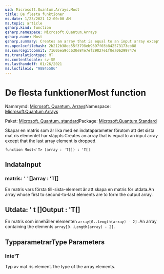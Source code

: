 ```yaml
---
uid: Microsoft.Quantum.Arrays.Most
title: De flesta funktioner
ms.date: 1/23/2021 12:00:00 AM
ms.topic: article
qsharp.kind: function
qsharp.namespace: Microsoft.Quantum.Arrays
qsharp.name: Most
qsharp.summary: Creates an array that is equal to an input array except that the last array element is dropped.
ms.openlocfilehash: 2b212b38ec55f3798eb9397f03b842573173eb88
ms.sourcegitcommit: 71605ea9cc630e84e7ef29027e1f0ea06299747e
ms.translationtype: MT
ms.contentlocale: sv-SE
ms.lasthandoff: 01/26/2021
ms.locfileid: "98845586"
---
```

# <a name="most-function"></a><span data-ttu-id="2d67a-102">De flesta funktioner</span><span class="sxs-lookup"><span data-stu-id="2d67a-102">Most function</span></span>

<span data-ttu-id="2d67a-103">Namnrymd: [Microsoft. Quantum. Arrays](xref:Microsoft.Quantum.Arrays)</span><span class="sxs-lookup"><span data-stu-id="2d67a-103">Namespace: [Microsoft.Quantum.Arrays](xref:Microsoft.Quantum.Arrays)</span></span>

<span data-ttu-id="2d67a-104">Paket: [Microsoft. Quantum. standard](https://nuget.org/packages/Microsoft.Quantum.Standard)</span><span class="sxs-lookup"><span data-stu-id="2d67a-104">Package: [Microsoft.Quantum.Standard](https://nuget.org/packages/Microsoft.Quantum.Standard)</span></span>


<span data-ttu-id="2d67a-105">Skapar en matris som är lika med en indataparameter förutom att det sista mat ris elementet har släppts.</span><span class="sxs-lookup"><span data-stu-id="2d67a-105">Creates an array that is equal to an input array except that the last array element is dropped.</span></span>

```qsharp
function Most<'T> (array : 'T[]) : 'T[]
```


## <a name="input"></a><span data-ttu-id="2d67a-106">Indata</span><span class="sxs-lookup"><span data-stu-id="2d67a-106">Input</span></span>

### <a name="array--t"></a><span data-ttu-id="2d67a-107">matris: ' ' []</span><span class="sxs-lookup"><span data-stu-id="2d67a-107">array : 'T[]</span></span>

<span data-ttu-id="2d67a-108">En matris vars första till-sista-element är att skapa en matris för utdata.</span><span class="sxs-lookup"><span data-stu-id="2d67a-108">An array whose first to second-to-last elements are to form the output array.</span></span>



## <a name="output--t"></a><span data-ttu-id="2d67a-109">Utdata: ' t []</span><span class="sxs-lookup"><span data-stu-id="2d67a-109">Output : 'T[]</span></span>

<span data-ttu-id="2d67a-110">En matris som innehåller elementen `array[0..Length(array) - 2]` .</span><span class="sxs-lookup"><span data-stu-id="2d67a-110">An array containing the elements `array[0..Length(array) - 2]`.</span></span>

## <a name="type-parameters"></a><span data-ttu-id="2d67a-111">Typparametrar</span><span class="sxs-lookup"><span data-stu-id="2d67a-111">Type Parameters</span></span>

### <a name="t"></a><span data-ttu-id="2d67a-112">Inte</span><span class="sxs-lookup"><span data-stu-id="2d67a-112">'T</span></span>

<span data-ttu-id="2d67a-113">Typ av mat ris element.</span><span class="sxs-lookup"><span data-stu-id="2d67a-113">The type of the array elements.</span></span>